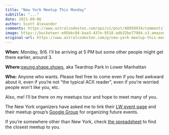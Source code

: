 ```yaml
---
title: "New York Meetup This Monday"
subtitle: "..."
date: 2021-09-06
author: Scott Alexander
comments: https://www.astralcodexten.com/api/v1/post/40950934/comments?&all_comments=true
image: https://bucketeer-e05bbc84-baa3-437e-9518-adb32be77984.s3.amazonaws.com/public/images/eace8025-547a-41cc-9933-e3f67e7ae932_1920x1271.jpeg
original-url: https://www.astralcodexten.com/p/new-york-meetup-this-monday
---
```

**When:** Monday, 9/6. I’ll be arriving at 5 PM but some other people might get there earlier, around 3.

**Where:**[swung.shape.shows](https://w3w.co/swung.shape.shows), aka Teardrop Park in Lower Manhattan

**Who:** Anyone who wants. Please feel free to come even if you feel awkward about it, even if you’re not “the typical ACX reader”, even if you’re worried people won’t like you, etc.

Also, me! I’ll be there on my meetups tour and hope to meet many of you. 

The New York organizers have asked me to link their [LW event page](https://www.lesswrong.com/events/SYsBqCiZCW72HW7fr/new-york-city-ny-acx-meetups-everywhere-2021) and their meetup group’s [Google Group](https://groups.google.com/g/overcomingbiasnyc) for organizing future events.

If you’re somewhere other than New York, check [the spreadsheet](https://docs.google.com/spreadsheets/d/e/2PACX-1vTsSMKpBkT5y4yOIcUYqKGzuyZ7jdZTKSrp-bASqY6Y5VV0ta6_hNwVWWMI2wQDzj21TaA4lMS-KSio/pubhtml) to find the closest meetup to you.

